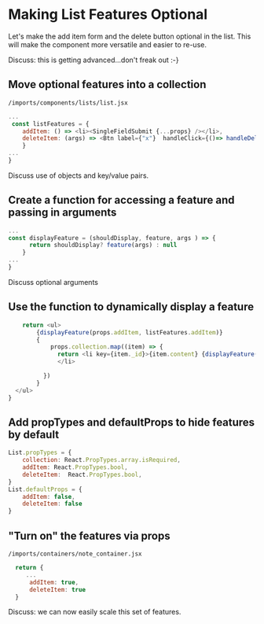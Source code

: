 # Making List Features Optional

Let's make the add item form and the delete button optional in the list.  This will make the component more versatile and easier to re-use.

Discuss: this is getting advanced...don't freak out :-}

## Move optional features into a collection

``` /imports/components/lists/list.jsx ```

```js
...
 const listFeatures = {
  	addItem: () => <li><SingleFieldSubmit {...props} /></li>,
  	deleteItem: (args) => <Btn label={"x"}  handleClick={()=> handleDelete(args)} />
	}
...
}
```

Discuss use of objects and key/value pairs.

## Create a function for accessing a feature and passing in arguments

```js
...
const displayFeature = (shouldDisplay, feature, args ) => {
	  return shouldDisplay? feature(args) : null
	}
...
}
```


Discuss optional arguments


## Use the function to dynamically display a feature

```js
	return <ul>
	    {displayFeature(props.addItem, listFeatures.addItem)}
	    { 
	    	props.collection.map((item) => {
	 	      return <li key={item._id}>{item.content} {displayFeature(props.deleteItem, listFeatures.deleteItem, item)}
	 	      </li>

	      })
	    }
  </ul>
}

```

## Add propTypes and defaultProps to hide features by default

```js
List.propTypes = {
	collection: React.PropTypes.array.isRequired,
	addItem: React.PropTypes.bool,
	deleteItem:  React.PropTypes.bool,
}
List.defaultProps = {
	addItem: false,
	deleteItem: false
}
```


## "Turn on" the features via props

``` /imports/containers/note_container.jsx ```


```js
  return {
     ...
	  addItem: true,
	  deleteItem: true
  }
```

Discuss: we can now easily scale this set of features.